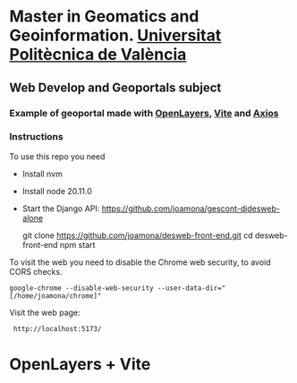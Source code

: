 # Master in Geomatics and Geoinformation. <a href="https://upv.es" target="blank">Universitat Politècnica de València</a>

## Web Develop and Geoportals subject

### Example of geoportal made with <a href="https://openlayers.org/" target="_blank">OpenLayers</a>, <a href="https://vitejs.dev/">Vite</a> and <a href="https://axios-http.com/" target="_blank">Axios</a>

### Instructions

To use this repo you need
- Install nvm
- Install node 20.11.0
- Start the Django API: https://github.com/joamona/gescont-djdesweb-alone

    git clone https://github.com/joamona/desweb-front-end.git
    cd desweb-front-end
    npm start

To visit the web you need to disable the Chrome web security, to avoid CORS checks.

    google-chrome --disable-web-security --user-data-dir="[/home/joamona/chrome]"

Visit the web page:

     http://localhost:5173/
     

# OpenLayers + Vite
